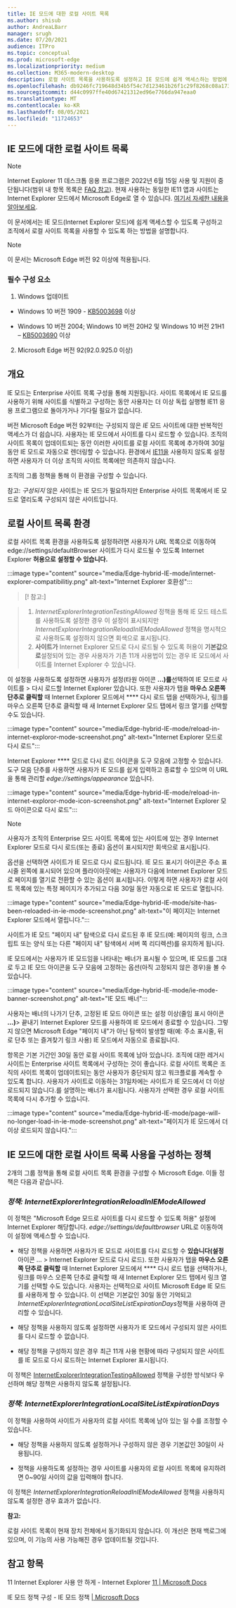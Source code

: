 ```yaml
---
title: IE 모드에 대한 로컬 사이트 목록
ms.author: shisub
author: AndreaLBarr
manager: srugh
ms.date: 07/20/2021
audience: ITPro
ms.topic: conceptual
ms.prod: microsoft-edge
ms.localizationpriority: medium
ms.collection: M365-modern-desktop
description: 로컬 사이트 목록을 사용하도록 설정하고 IE 모드에 쉽게 액세스하는 방법에 대해 자세히 알아보기
ms.openlocfilehash: db9246fc719648d34b5f54c7d123461b26f1c29f8268c08a1731ef8e6b516331
ms.sourcegitcommit: d44c0997ffe40d67421312ed96e7766da947eaa0
ms.translationtype: MT
ms.contentlocale: ko-KR
ms.lasthandoff: 08/05/2021
ms.locfileid: "11724653"
---
```

## <a name="local-site-list-for-ie-mode"></a>IE 모드에 대한 로컬 사이트 목록

>[!Note]
> Internet Explorer 11 데스크톱 응용 프로그램은 2022년 6월 15일 사용 및 지원이 중단됩니다(범위 내 항목 목록은 [FAQ 참고](https://techcommunity.microsoft.com/t5/windows-it-pro-blog/internet-explorer-11-desktop-app-retirement-faq/ba-p/2366549)). 현재 사용하는 동일한 IE11 앱과 사이트는 Internet Explorer 모드에서 Microsoft Edge로 열 수 있습니다. [여기서 자세한 내용을 알아보세요](https://blogs.windows.com/windowsexperience/2021/05/19/the-future-of-internet-explorer-on-windows-10-is-in-microsoft-edge/).

이 문서에서는 IE 모드(Internet Explorer 모드)에 쉽게 액세스할 수 있도록 구성하고 조직에서 로컬 사이트 목록을 사용할 수 있도록 하는 방법을 설명합니다.

> [!NOTE]
> 이 문서는 Microsoft Edge 버전 92 이상에 적용됩니다.

### <a name="prerequisites"></a>필수 구성 요소

1. Windows 업데이트

- Windows 10 버전 1909 - [KB5003698](https://support.microsoft.com/topic/june-15-2021-kb5003698-os-build-18363-1645-preview-1ecf117e-1f89-40f9-a0a5-ed5766737620) 이상  

- Windows 10 버전 2004; Windows 10 버전 20H2 및 Windows 10 버전 21H1 – [KB5003690](https://support.microsoft.com/topic/june-21-2021-kb5003690-os-builds-19041-1081-19042-1081-and-19043-1081-preview-11a7581f-2a01-47d5-ba12-431709ee2248) 이상

2. Microsoft Edge 버전 92(92.0.925.0 이상)

## <a name="overview"></a>개요

IE 모드는 Enterprise 사이트 목록 구성을 통해 지원됩니다. 사이트 목록에서 IE 모드를 사용하기 위해 사이트를 식별하고 구성하는 동안 사용자는 더 이상 독립 실행형 IE11 응용 프로그램으로 돌아가거나 기다릴 필요가 없습니다.

버전 Microsoft Edge 버전 92부터는 구성되지 않은 *IE* 모드 사이트에 대한 반복적인 액세스가 더 쉽습니다. 사용자는 IE 모드에서 사이트를 다시 로드할 수 있습니다. 조직의 사이트 목록이 업데이트되는 동안 이러한 사이트를 로컬 사이트 목록에 추가하여 30일 동안 IE 모드로 자동으로 렌더링할 수 있습니다. 환경에서 [IE11을](/deployedge/edge-ie-disable-ie11) 사용하지 않도록 설정하면 사용자가 더 이상 조직의 사이트 목록에만 의존하지 않습니다.

조직의 그룹 정책을 통해 이 환경을 구성할 수 있습니다.

참고: *구성되지* 않은 사이트는 IE 모드가 필요하지만 Enterprise 사이트 목록에서 IE 모드로 열리도록 구성되지 않은 사이트입니다.

## <a name="local-site-list-experience"></a>로컬 사이트 목록 환경

로컬 사이트 목록 환경을 사용하도록 설정하려면 사용자가 *URL* 목록으로 이동하여 edge://settings/defaultBrowser 사이트가 다시 로드될 수 있도록 Internet Explorer **허용으로** **설정할 수 있습니다.**

:::image type="content" source="media/Edge-hybrid-IE-mode/internet-explorer-compatibilitiy.png" alt-text="Internet Explorer 호환성":::

>[! 참고:]  

>1. *InternetExplorerIntegrationTestingAllowed* 정책을 통해 IE 모드 테스트를 사용하도록 설정한 경우 이 설정이 표시되지만 *InternetExplorerIntegrationReloadInIEModeAllowed* 정책을 명시적으로 사용하도록 설정하지 않으면 회색으로 표시됩니다.  
>2. **사이트가** Internet Explorer 모드로 다시 로드될 수 있도록 허용이 **기본값으로**설정되어 있는 경우 사용자가 기존 11개 사용법이 있는 경우 IE 모드에서 사이트를 Internet Explorer 수 있습니다.  

이 설정을 사용하도록 설정하면 사용자가 설정(타원 아이콘 **...)를**선택하여 IE 모드로 사이트를 > 다시 로드할 Internet Explorer 있습니다. 또한 사용자가 탭을 **마우스 오른쪽 단추로 클릭할** 때 Internet Explorer 모드에서 **** 다시 로드 탭을 선택하거나, 링크를 마우스 오른쪽 단추로 클릭할 때 새 Internet Explorer 모드 탭에서 링크 열기를 선택할 수도 있습니다.

:::image type="content" source="media/Edge-hybrid-IE-mode/reload-in-internet-exploror-mode-screenshot.png" alt-text="Internet Explorer 모드로 다시 로드":::

Internet Explorer **** 모드로 다시 로드 아이콘을 도구 모음에 고정할 수 있습니다. 도구 모음 단추를 사용하면 사용자가 IE 모드를 쉽게 입력하고 종료할 수 있으며 이 URL을 통해 관리할 *edge://settings/appearance* 있습니다.

:::image type="content" source="media/Edge-hybrid-IE-mode/reload-in-internet-exploror-mode-icon-screenshot.png" alt-text="Internet Explorer 모드 아이콘으로 다시 로드":::

>[!Note]
>사용자가 조직의 Enterprise 모드 사이트 목록에 있는 사이트에 있는 경우 Internet Explorer 모드로 다시 로드(또는 종료) 옵션이 표시되지만 회색으로 표시됩니다.

옵션을 선택하면 사이트가 IE 모드로 다시 로드됩니다. IE 모드 표시기 아이콘은 주소 표시줄 왼쪽에 표시되어 있으며 플라이아웃에는 사용자가 다음에 Internet Explorer 모드로 페이지를 열기로 전환할 수 있는 옵션이 표시됩니다. 이렇게 하면 사용자가 로컬 사이트 목록에 있는 특정 페이지가 추가되고 다음 30일 동안 자동으로 IE 모드로 열립니다.

:::image type="content" source="media/Edge-hybrid-IE-mode/site-has-been-reloaded-in-ie-mode-screenshot.png" alt-text="이 페이지는 Internet Explorer 모드에서 열립니다.":::

사이트가 IE 모드 "페이지 내" 탐색으로 다시 로드된 후 IE 모드(예: 페이지의 링크, 스크립트 또는 양식 또는 다른 "페이지 내" 탐색에서 서버 쪽 리디렉션)를 유지하게 됩니다.  

IE 모드에서는 사용자가 IE 모드임을 나타내는 배너가 표시될 수 있으며, IE 모드를 그대로 두고 IE 모드 아이콘을 도구 모음에 고정하는 옵션(아직 고정되지 않은 경우)을 볼 수 있습니다.

:::image type="content" source="media/Edge-hybrid-IE-mode/ie-mode-banner-screenshot.png" alt-text="IE 모드 배너":::

사용자는 배너의 나가기 단추, 고정된 IE 모드 아이콘 또는 설정 이상(줄임 표시 아이콘 **...)**> 끝내기 Internet Explorer 모드를 사용하여 IE 모드에서 종료할 수 있습니다. 그렇지 않으면 Microsoft Edge "페이지 내"가 아닌 탐색이 발생할 때(예: 주소 표시줄, 뒤로 단추 또는 즐겨찾기 링크 사용) IE 모드에서 자동으로 종료됩니다.

항목은 기본 기간인 30일 동안 로컬 사이트 목록에 남아 있습니다. 조직에 대한 레거시 사이트는 Enterprise 사이트 목록에서 구성하는 것이 좋습니다. 로컬 사이트 목록은 조직의 사이트 목록이 업데이트되는 동안 사용자가 중단되지 않고 워크플로를 계속할 수 있도록 합니다. 사용자가 사이트로 이동하는 31일차에는 사이트가 IE 모드에서 더 이상 로드되지 않습니다.를 설명하는 배너가 표시됩니다. 사용자가 선택한 경우 로컬 사이트 목록에 다시 추가할 수 있습니다.

:::image type="content" source="media/Edge-hybrid-IE-mode/page-will-no-longer-load-in-ie-mode-screenshot.png" alt-text="페이지가 IE 모드에서 더 이상 로드되지 않습니다.":::

## <a name="policies-to-configure-the-use-of-local-site-lists-for-ie-mode"></a>IE 모드에 대한 로컬 사이트 목록 사용을 구성하는 정책

2개의 그룹 정책을 통해 로컬 사이트 목록 환경을 구성할 수 Microsoft Edge. 이들 정책은 다음과 같습니다.

### *<a name="policy-internetexplorerintegrationreloadiniemodeallowed"></a>정책: InternetExplorerIntegrationReloadInIEModeAllowed*

이 정책은 "Microsoft Edge 모드로 사이트를 다시 로드할 수 있도록 허용" 설정에 Internet Explorer 해당합니다. *edge://settings/defaultbrowser* URL로 이동하여 이 설정에 액세스할 수 있습니다.

- 해당 정책을 사용하면 사용자가 IE 모드로 사이트를 다시 로드할 수 **있습니다(설정**아이콘 ... > Internet Explorer 모드로 다시 로드). 또한 사용자가 탭을 **마우스 오른쪽 단추로 클릭할** 때 Internet Explorer 모드에서 **** 다시 로드 탭을 선택하거나, 링크를 마우스 오른쪽 단추로 클릭할 때 새 Internet Explorer 모드 탭에서 링크 열기를 선택할 수도 있습니다.
사용자는 선택적으로 사이트 Microsoft Edge IE 모드를 사용하게 할 수 있습니다. 이 선택은 기본값인 30일 동안 기억되고 *InternetExplorerIntegrationLocalSiteListExpirationDays*정책을 사용하여 관리할 수 있습니다.

- 해당 정책을 사용하지 않도록 설정하면 사용자가 IE 모드에서 구성되지 않은 사이트를 다시 로드할 수 없습니다.

- 해당 정책을 구성하지 않은 경우 최근 11개 사용 현황에 따라 구성되지 않은 사이트를 IE 모드로 다시 로드하는 Internet Explorer 표시됩니다.

이 정책은 [InternetExplorerIntegrationTestingAllowed](/deployedge/microsoft-edge-policies#internetexplorerintegrationtestingallowed) 정책을 구성한 방식보다 우선하며 해당 정책은 사용하지 않도록 설정됩니다.

### *<a name="policy-internetexplorerintegrationlocalsitelistexpirationdays"></a>정책: InternetExplorerIntegrationLocalSiteListExpirationDays*

이 정책을 사용하여 사이트가 사용자의 로컬 사이트 목록에 남아 있는 일 수를 조정할 수 있습니다.  

- 해당 정책을 사용하지 않도록 설정하거나 구성하지 않은 경우 기본값인 30일이 사용됩니다.

- 정책을 사용하도록 설정하는 경우 사이트를 사용자의 로컬 사이트 목록에 유지하려면 0~90일 사이의 값을 입력해야 합니다.

이 정책은 *InternetExplorerIntegrationReloadInIEModeAllowed* 정책을 사용하지 않도록 설정한 경우 효과가 없습니다.

**참고:**

로컬 사이트 목록이 현재 장치 전체에서 동기화되지 않습니다. 이 개선은 현재 백로그에 있으며, 이 기능의 사용 가능해진 경우 업데이트될 것입니다.

## <a name="see-also"></a>참고 항목

11 Internet Explorer 사용 안 하게 - Internet Explorer [11 | Microsoft Docs](/deployedge/edge-ie-disable-ie11)

IE 모드 정책 구성 - IE 모드 정책 [| Microsoft Docs](/deployedge/edge-ie-mode-policies)

